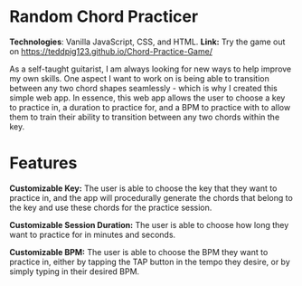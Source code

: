 # Random Chord Practicer
**Technologies**: Vanilla JavaScript, CSS, and HTML.
**Link:** Try the game out on https://teddpig123.github.io/Chord-Practice-Game/

As a self-taught guitarist, I am always looking for new ways to help improve my own skills. One aspect I want to work on is being able to transition between any two chord shapes seamlessly - which is why I created this simple web app. In essence, this web app allows the user to choose a key to practice in, a duration to practice for, and a BPM to practice with to allow them to train their ability to transition between any two chords within the key.
 # Features
 **Customizable Key:** The user is able to choose the key that they want to practice in, and the app will procedurally generate the chords that belong to the key and use these chords for the practice session.
 
 **Customizable Session Duration:** The user is able to choose how long they want to practice for in minutes and seconds.

**Customizable BPM:** The user is able to choose the BPM they want to practice in, either by tapping the TAP button in the tempo they desire, or by simply typing in their desired BPM.

